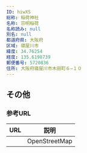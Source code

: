 ```yaml
---
ID: hiwXS
総称: 稲荷神社
名称: 宗明稲荷
名称読み: null
別名: null
都道府県: 大阪府
区域: 寝屋川市
緯度: 34.76254
経度: 135.6198739
郵便番号: 5720836
住所: 大阪府寝屋川市木田町６−１０
---
```


## その他

### 参考URL

| URL | 説明          |
| --- | ------------- |
|     | OpenStreetMap |
